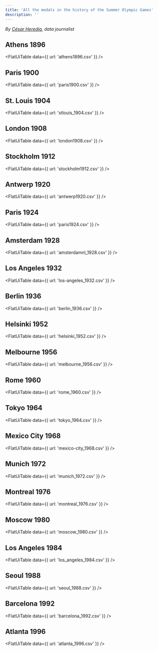 ```yaml
---
title: 'All the medals in the history of the Summer Olympic Games'
description: ''
---
```


*By [César Heredia](https://x.com/cahered), data journalist*

## Athens 1896

<FlatUiTable
  data={{
    url: 'athens1896.csv'
  }}
/>

## Paris 1900

<FlatUiTable
  data={{
    url: 'paris1900.csv'
  }}
/>

## St. Louis 1904

<FlatUiTable
  data={{
    url: 'stlouis_1904.csv'
  }}
/>

## London 1908

<FlatUiTable
  data={{
    url: 'london1908.csv'
  }}
/>

## Stockholm 1912

<FlatUiTable
  data={{
    url: 'stockholm1912.csv'
  }}
/>

## Antwerp 1920

<FlatUiTable
  data={{
    url: 'antwerp1920.csv'
  }}
/>

## Paris 1924

<FlatUiTable
  data={{
    url: 'paris1924.csv'
  }}
/>

## Amsterdam 1928

<FlatUiTable
  data={{
    url: 'amsterdamnl_1928.csv'
  }}
/>

## Los Angeles 1932

<FlatUiTable
  data={{
    url: 'los-angeles_1932.csv'
  }}
/>

## Berlin 1936

<FlatUiTable
  data={{
    url: 'berlin_1936.csv'
  }}
/>

## Helsinki 1952

<FlatUiTable
  data={{
    url: 'helsinki_1952.csv'
  }}
/>

## Melbourne 1956

<FlatUiTable
  data={{
    url: 'melbourne_1956.csv'
  }}
/>

## Rome 1960

<FlatUiTable
  data={{
    url: 'rome_1960.csv'
  }}
/>

## Tokyo 1964

<FlatUiTable
  data={{
    url: 'tokyo_1964.csv'
  }}
/>

## Mexico City 1968

<FlatUiTable
  data={{
    url: 'mexico-city_1968.csv'
  }}
/>

## Munich 1972

<FlatUiTable
  data={{
    url: 'munich_1972.csv'
  }}
/>

## Montreal 1976

<FlatUiTable
  data={{
    url: 'montreal_1976.csv'
  }}
/>

## Moscow 1980

<FlatUiTable
  data={{
    url: 'moscow_1980.csv'
  }}
/>

## Los Angeles 1984

<FlatUiTable
  data={{
    url: 'los_angeles_1984.csv'
  }}
/>

## Seoul 1988

<FlatUiTable
  data={{
    url: 'seoul_1988.csv'
  }}
/>

## Barcelona 1992

<FlatUiTable
  data={{
    url: 'barcelona_1992.csv'
  }}
/>

## Atlanta 1996

<FlatUiTable
  data={{
    url: 'atlanta_1996.csv'
  }}
/>
